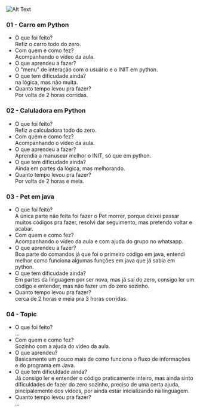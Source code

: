 ![Alt Text](https://github.com/yinicius/poo2019.1/blob/master/foto.jpg)

### 01 - Carro em Python
  - O que foi feito?  
    Refiz o carro todo do zero.
  - Com quem e como fez?  
  Acompanhando o vídeo da aula.
  - O que aprendeu a fazer?  
  O "menu" de interação com o usuário e o INIT em python.
  - O que tem dificudade ainda?  
  na lógica, mas não muita.
  - Quanto tempo levou pra fazer?  
  Por volta de 2 horas corridas.
    
### 02 - Caluladora em Python
  - O que foi feito?  
    Refiz a calculadora todo do zero.
  - Com quem e como fez?  
  Acompanhando o vídeo da aula.
  - O que aprendeu a fazer?  
  Aprendia a manusear melhor o INIT, só que em python.
  - O que tem dificudade ainda?  
  Ainda em partes da lógica, mas melhorando.
  - Quanto tempo levou pra fazer?  
  Por volta de 2 horas e meia.

### 03 - Pet em java
- O que foi feito?  
A única parte não feita foi fazer o Pet morrer, porque deixei passar muitos códigos pra fazer, resolvi dar seguimento, mas pretendo voltar e acabar.
- Com quem e como fez?  
Acompanhando o vídeo da aula e com ajuda do grupo no whatsapp.
- O que aprendeu a fazer?  
Boa parte do comandos já que foi o primeiro código em java, entendi melhor como funciona algumas funções em java que já sabia em python.
- O que tem dificudade ainda?  
Em partes da linguagem por ser nova, mas já saí do zero, consigo ler um código e entender, mas não fazer um do zero sozinho.
- Quanto tempo levou pra fazer?  
cerca de 2 horas e meia pra 3 horas corridas.

### 04 - Topic  
- O que foi feito?  
...  
- Com quem e como fez?  
Sozinho com a ajuda do vídeo da aula.
- O que aprendeu?  
Basicamente um pouco mais de como funciona o fluxo de informações e do programa em Java.
- O que tem dificuldade ainda?  
Já consigo ler e entender o código praticamente inteiro, mas ainda sinto dificuldades de fazer do zero sozinho, preciso de uma certa ajuda, pincipalemente dos vídeos, por ainda estar inicializando na linguagem.
- Quanto tempo levou pra fazer?  
...
